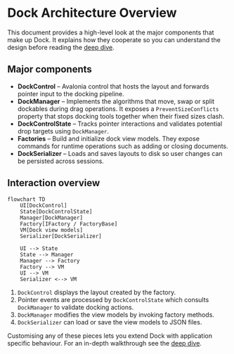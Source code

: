 # Dock Architecture Overview

This document provides a high-level look at the major components that make up Dock.
It explains how they cooperate so you can understand the design before reading
the [deep dive](dock-deep-dive.md).

## Major components

- **DockControl** – Avalonia control that hosts the layout and forwards
  pointer input to the docking pipeline.
- **DockManager** – Implements the algorithms that move, swap or split
  dockables during drag operations. It exposes a `PreventSizeConflicts`
  property that stops docking tools together when their fixed sizes clash.
- **DockControlState** – Tracks pointer interactions and validates potential
  drop targets using `DockManager`.
- **Factories** – Build and initialize dock view models. They expose
  commands for runtime operations such as adding or closing documents.
- **DockSerializer** – Loads and saves layouts to disk so user changes can
  be persisted across sessions.

## Interaction overview

```mermaid
flowchart TD
    UI[DockControl]
    State[DockControlState]
    Manager[DockManager]
    Factory[IFactory / FactoryBase]
    VM[Dock view models]
    Serializer[DockSerializer]

    UI --> State
    State --> Manager
    Manager --> Factory
    Factory --> VM
    UI --> VM
    Serializer <--> VM
```

1. `DockControl` displays the layout created by the factory.
2. Pointer events are processed by `DockControlState` which consults
   `DockManager` to validate docking actions.
3. `DockManager` modifies the view models by invoking factory methods.
4. `DockSerializer` can load or save the view models to JSON files.

Customising any of these pieces lets you extend Dock with application specific
behaviour. For an in-depth walkthrough see the [deep dive](dock-deep-dive.md).

